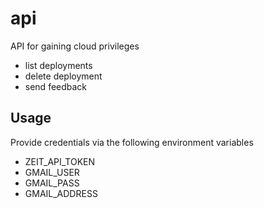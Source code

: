 # api
API for gaining cloud privileges

- list deployments
- delete deployment
- send feedback

## Usage

Provide credentials via the following environment variables

- ZEIT_API_TOKEN
- GMAIL_USER
- GMAIL_PASS
- GMAIL_ADDRESS
